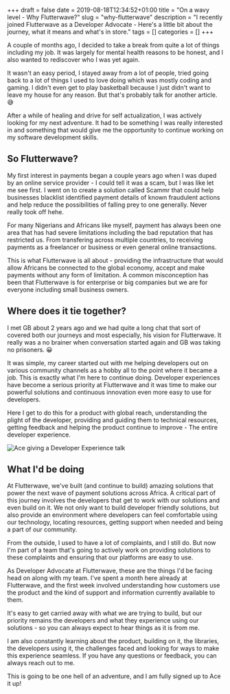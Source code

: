 +++
draft = false
date = 2019-08-18T12:34:52+01:00
title = "On a wavy level - Why Flutterwave?"
slug = "why-flutterwave"
description = "I recently joined Flutterwave as a Developer Advocate - Here's a little bit about the journey, what it means and what's in store."
tags = []
categories = []
+++

A couple of months ago, I decided to take a break from quite a lot of things including my job. It was largely for mental health reasons to be honest, and I also wanted to rediscover who I was yet again.

It wasn't an easy period, I stayed away from a lot of people, tried going back to a lot of things I used to love doing which was mostly coding and gaming. I didn't even get to play basketball because I just didn't want to leave my house for any reason. But that's probably talk for another article. 😅

After a while of healing and drive for self actualization, I was actively looking for my next adventure. It had to be something I was really interested in and something that would give me the opportunity to continue working on my software development skills.

## So Flutterwave?

My first interest in payments began a couple years ago when I was duped by an online service provider - I could tell it was a scam, but I was like let me see first. I went on to create a solution called Scammr that could help businesses blacklist identified payment details of known fraudulent actions and help reduce the possibilities of falling prey to one generally. Never really took off hehe.

For many Nigerians and Africans like myself, payment has always been one area that has had severe limitations including the bad reputation that has restricted us. From transfering across multiple countries, to receiving payments as a freelancer or business or even general online transactions.

This is what Flutterwave is all about - providing the infrastructure that would allow Africans be connected to the global economy, accept and make payments without any form of limitation. A common misconception has been that Flutterwave is for enterprise or big companies but we are for everyone including small business owners.

## Where does it tie together?

I met GB about 2 years ago and we had quite a long chat that sort of covered both our journeys and most especially, his vision for Flutterwave. It really was a no brainer when conversation started again and GB was taking no prisoners. 😀

It was simple, my career started out with me helping developers out on various community channels as a hobby all to the point where it became a job. This is exactly what I'm here to continue doing. Developer experiences have become a serious priority at Flutterwave and it was time to make our powerful solutions and continuous innovation even more easy to use for developers.

Here I get to do this for a product with global reach, understanding the plight of the developer, providing and guiding them to technical resources, getting feedback and helping the product continue to improve - The entire developer experience.



![Ace giving a Developer Experience talk](https://res.cloudinary.com/acekyd/image/upload/c_scale,w_700/v1566165615/FW_nmycl9.jpg)

## What I'd be doing

At Flutterwave, we've built (and continue to build) amazing solutions that power the next wave of payment solutions across Africa. A critical part of this journey involves the developers that get to work with our solutions and even build on it. We not only want to build developer friendly solutions, but also provide an environment where developers can feel comfortable using our technology, locating resources, getting support when needed and being a part of our community.

From the outside, I used to have a lot of complaints, and I still do. But now I'm part of a team that's going to actively work on providing solutions to these complaints and ensuring that our platforms are easy to use.

As Developer Advocate at Flutterwave, these are the things I'd be facing head on along with my team. I've spent a month here already at Flutterwave, and the first week involved understanding how customers use the product and the kind of support and information currently available to them.

It's easy to get carried away with what we are trying to build, but our priority remains the developers and what they experience using our solutions - so you can always expect to hear things as it is from me.

I am also constantly learning about the product, building on it, the libraries, the developers using it, the challenges faced and looking for ways to make this experience seamless. If you have any questions or feedback, you can always reach out to me.

This is going to be one hell of an adventure, and I am fully signed up to Ace it up!
